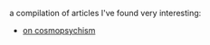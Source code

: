 a compilation of articles I've found very interesting:

- [on cosmopsychism](https://aeon.co/essays/cosmopsychism-explains-why-the-universe-is-fine-tuned-for-life)
